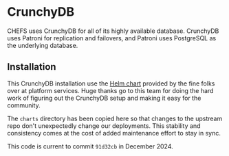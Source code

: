 # CrunchyDB

CHEFS uses CrunchyDB for all of its highly available database. CrunchyDB uses
Patroni for replication and failovers, and Patroni uses PostgreSQL as the
underlying database.

## Installation

This CrunchyDB installation use the
[Helm chart](https://github.com/bcgov/crunchy-postgres) provided by the fine
folks over at platform services. Huge thanks go to this team for doing the hard
work of figuring out the CrunchyDB setup and making it easy for the community.

The `charts` directory has been copied here so that changes to the upstream repo
don't unexpectedly change our deployments. This stability and consistency comes
at the cost of added maintenance effort to stay in sync.

This code is current to commit `91d32cb` in December 2024.
